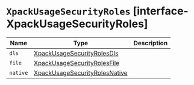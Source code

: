 # `XpackUsageSecurityRoles` [interface-XpackUsageSecurityRoles]

| Name | Type | Description |
| - | - | - |
| `dls` | [XpackUsageSecurityRolesDls](./XpackUsageSecurityRolesDls.md) | &nbsp; |
| `file` | [XpackUsageSecurityRolesFile](./XpackUsageSecurityRolesFile.md) | &nbsp; |
| `native` | [XpackUsageSecurityRolesNative](./XpackUsageSecurityRolesNative.md) | &nbsp; |
